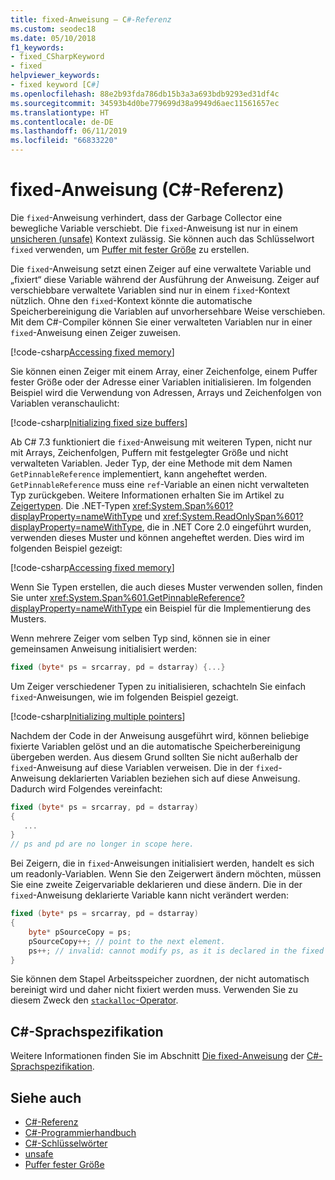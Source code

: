 ```yaml
---
title: fixed-Anweisung – C#-Referenz
ms.custom: seodec18
ms.date: 05/10/2018
f1_keywords:
- fixed_CSharpKeyword
- fixed
helpviewer_keywords:
- fixed keyword [C#]
ms.openlocfilehash: 88e2b93fda786db15b3a3a693bdb9293ed31df4c
ms.sourcegitcommit: 34593b4d0be779699d38a9949d6aec11561657ec
ms.translationtype: HT
ms.contentlocale: de-DE
ms.lasthandoff: 06/11/2019
ms.locfileid: "66833220"
---
```

# <a name="fixed-statement-c-reference"></a>fixed-Anweisung (C#-Referenz)

Die `fixed`-Anweisung verhindert, dass der Garbage Collector eine bewegliche Variable verschiebt. Die `fixed`-Anweisung ist nur in einem [unsicheren (unsafe)](unsafe.md) Kontext zulässig. Sie können auch das Schlüsselwort `fixed` verwenden, um [Puffer mit fester Größe](../../programming-guide/unsafe-code-pointers/fixed-size-buffers.md) zu erstellen.

Die `fixed`-Anweisung setzt einen Zeiger auf eine verwaltete Variable und „fixiert“ diese Variable während der Ausführung der Anweisung. Zeiger auf verschiebbare verwaltete Variablen sind nur in einem `fixed`-Kontext nützlich. Ohne den `fixed`-Kontext könnte die automatische Speicherbereinigung die Variablen auf unvorhersehbare Weise verschieben. Mit dem C#-Compiler können Sie einer verwalteten Variablen nur in einer `fixed`-Anweisung einen Zeiger zuweisen.

[!code-csharp[Accessing fixed memory](../../../../samples/snippets/csharp/keywords/FixedKeywordExamples.cs#1)]

Sie können einen Zeiger mit einem Array, einer Zeichenfolge, einem Puffer fester Größe oder der Adresse einer Variablen initialisieren. Im folgenden Beispiel wird die Verwendung von Adressen, Arrays und Zeichenfolgen von Variablen veranschaulicht:

[!code-csharp[Initializing fixed size buffers](../../../../samples/snippets/csharp/keywords/FixedKeywordExamples.cs#2)]

Ab C# 7.3 funktioniert die `fixed`-Anweisung mit weiteren Typen, nicht nur mit Arrays, Zeichenfolgen, Puffern mit festgelegter Größe und nicht verwalteten Variablen. Jeder Typ, der eine Methode mit dem Namen `GetPinnableReference` implementiert, kann angeheftet werden. `GetPinnableReference` muss eine `ref`-Variable an einen nicht verwalteten Typ zurückgeben. Weitere Informationen erhalten Sie im Artikel zu [Zeigertypen](../../programming-guide/unsafe-code-pointers/pointer-types.md). Die .NET-Typen <xref:System.Span%601?displayProperty=nameWithType> und <xref:System.ReadOnlySpan%601?displayProperty=nameWithType>, die in .NET Core 2.0 eingeführt wurden, verwenden dieses Muster und können angeheftet werden. Dies wird im folgenden Beispiel gezeigt:

[!code-csharp[Accessing fixed memory](../../../../samples/snippets/csharp/keywords/FixedKeywordExamples.cs#FixedSpan)]

Wenn Sie Typen erstellen, die auch dieses Muster verwenden sollen, finden Sie unter <xref:System.Span%601.GetPinnableReference?displayProperty=nameWithType> ein Beispiel für die Implementierung des Musters.

Wenn mehrere Zeiger vom selben Typ sind, können sie in einer gemeinsamen Anweisung initialisiert werden:

```csharp
fixed (byte* ps = srcarray, pd = dstarray) {...}
```

Um Zeiger verschiedener Typen zu initialisieren, schachteln Sie einfach `fixed`-Anweisungen, wie im folgenden Beispiel gezeigt.

[!code-csharp[Initializing multiple pointers](../../../../samples/snippets/csharp/keywords/FixedKeywordExamples.cs#3)]

Nachdem der Code in der Anweisung ausgeführt wird, können beliebige fixierte Variablen gelöst und an die automatische Speicherbereinigung übergeben werden. Aus diesem Grund sollten Sie nicht außerhalb der `fixed`-Anweisung auf diese Variablen verweisen. Die in der `fixed`-Anweisung deklarierten Variablen beziehen sich auf diese Anweisung. Dadurch wird Folgendes vereinfacht:

```csharp
fixed (byte* ps = srcarray, pd = dstarray)
{
   ...
}
// ps and pd are no longer in scope here.
```

Bei Zeigern, die in `fixed`-Anweisungen initialisiert werden, handelt es sich um readonly-Variablen. Wenn Sie den Zeigerwert ändern möchten, müssen Sie eine zweite Zeigervariable deklarieren und diese ändern. Die in der `fixed`-Anweisung deklarierte Variable kann nicht verändert werden:

```csharp
fixed (byte* ps = srcarray, pd = dstarray)
{
    byte* pSourceCopy = ps;
    pSourceCopy++; // point to the next element.
    ps++; // invalid: cannot modify ps, as it is declared in the fixed statement.
}
```

Sie können dem Stapel Arbeitsspeicher zuordnen, der nicht automatisch bereinigt wird und daher nicht fixiert werden muss. Verwenden Sie zu diesem Zweck den [`stackalloc`-Operator](../operators/stackalloc.md).

## <a name="c-language-specification"></a>C#-Sprachspezifikation

Weitere Informationen finden Sie im Abschnitt [Die fixed-Anweisung](~/_csharplang/spec/unsafe-code.md#the-fixed-statement) der [C#-Sprachspezifikation](~/_csharplang/spec/introduction.md).

## <a name="see-also"></a>Siehe auch

- [C#-Referenz](../index.md)
- [C#-Programmierhandbuch](../../programming-guide/index.md)
- [C#-Schlüsselwörter](index.md)
- [unsafe](unsafe.md)
- [Puffer fester Größe](../../programming-guide/unsafe-code-pointers/fixed-size-buffers.md)
